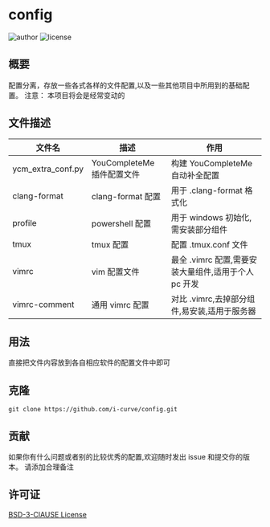 # config

![author](https://img.shields.io/badge/author-i--curve-brightgreen) ![license](https://img.shields.io/badge/license-BSD--3-brightgreen)

## 概要

配置分离，存放一些各式各样的文件配置,以及一些其他项目中所用到的基础配置。
注意： 本项目将会是经常变动的

## 文件描述

| 文件名            | 描述                       | 作用                                                 |
| ----------------- | -------------------------- | ---------------------------------------------------- |
| ycm_extra_conf.py | YouCompleteMe 插件配置文件 | 构建 YouCompleteMe 自动补全配置                      |
| clang-format      | clang-format 配置          | 用于 .clang-format 格式化                            |
| profile           | powershell 配置            | 用于 windows 初始化,需安装部分组件                   |
| tmux              | tmux 配置                  | 配置 .tmux.conf 文件                                 |
| vimrc             | vim 配置文件               | 最全 .vimrc 配置,需要安装大量组件,适用于个人 pc 开发 |
| vimrc-comment     | 通用 vimrc 配置            | 对比 .vimrc,去掉部分组件,易安装,适用于服务器         |

## 用法

直接把文件内容放到各自相应软件的配置文件中即可

## 克隆

```git
git clone https://github.com/i-curve/config.git
```

## 贡献

如果你有什么问题或者别的比较优秀的配置,欢迎随时发出 issue 和提交你的版本。
请添加合理备注

## 许可证

[BSD-3-ClAUSE License](LICENSE)
